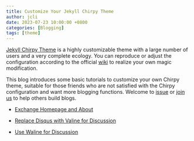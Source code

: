 ```yaml
---
title: Customize Your Jekyll Chirpy Theme
author: jcli
date: 2023-07-23 10:00:00 +0800
categories: [Blogging]
tags: [theme]
---
```


[Jekyll Chirpy Theme][chirpy] is a highly customizable theme with a large number of users and a very complete ecology. You can reproduce or adjust the configuration according to the official [wiki][wiki] to realize your own magic modification.

This blog introduces some basic tutorials to customize your own Chirpy theme, suitable for those friends who are not satisfied with the Chirpy configuration and want more blogging functions. Welcome to [issue][issue] or [join us][contibute] to help others build blogs.

- [Exchange Homepage and About](/blog/exchange-homepage-and-about/)

- [Replace Disqus with Valine for Discussion](https://nihil.cc/posts/use_valine/)

- [Use Waline for Discussion](https://blog.ixiaocai.net/posts/Astro-Blog-Customize-4-Waline-Enhancement/)

[chirpy]: https://github.com/cotes2020/jekyll-theme-chirpy
[wiki]: https://github.com/cotes2020/jekyll-theme-chirpy/wiki
[issue]: https://github.com/JinchaoLove/jekyll-chirpy-demo/issues
[contibute]: https://github.com/JinchaoLove/jekyll-chirpy-demo/pulls
